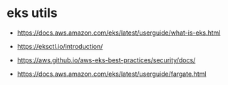 # eks utils

- https://docs.aws.amazon.com/eks/latest/userguide/what-is-eks.html

- https://eksctl.io/introduction/

- https://aws.github.io/aws-eks-best-practices/security/docs/

- https://docs.aws.amazon.com/eks/latest/userguide/fargate.html
